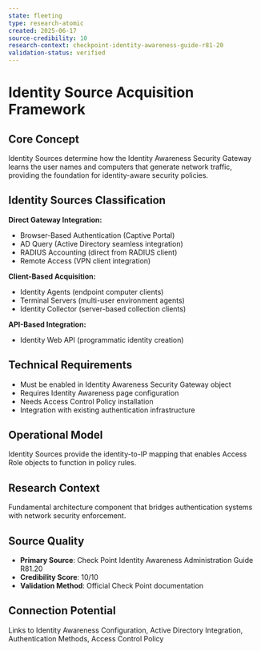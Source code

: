 ```yaml
---
state: fleeting
type: research-atomic
created: 2025-06-17
source-credibility: 10
research-context: checkpoint-identity-awareness-guide-r81-20
validation-status: verified
---
```


# Identity Source Acquisition Framework

## Core Concept
Identity Sources determine how the Identity Awareness Security Gateway learns the user names and computers that generate network traffic, providing the foundation for identity-aware security policies.

## Identity Sources Classification
**Direct Gateway Integration:**
- Browser-Based Authentication (Captive Portal)
- AD Query (Active Directory seamless integration)
- RADIUS Accounting (direct from RADIUS client)
- Remote Access (VPN client integration)

**Client-Based Acquisition:**
- Identity Agents (endpoint computer clients)
- Terminal Servers (multi-user environment agents)
- Identity Collector (server-based collection clients)

**API-Based Integration:**
- Identity Web API (programmatic identity creation)

## Technical Requirements
- Must be enabled in Identity Awareness Security Gateway object
- Requires Identity Awareness page configuration
- Needs Access Control Policy installation
- Integration with existing authentication infrastructure

## Operational Model
Identity Sources provide the identity-to-IP mapping that enables Access Role objects to function in policy rules.

## Research Context
Fundamental architecture component that bridges authentication systems with network security enforcement.

## Source Quality
- **Primary Source**: Check Point Identity Awareness Administration Guide R81.20
- **Credibility Score**: 10/10
- **Validation Method**: Official Check Point documentation

## Connection Potential
Links to Identity Awareness Configuration, Active Directory Integration, Authentication Methods, Access Control Policy